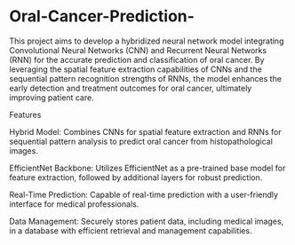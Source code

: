 # Oral-Cancer-Prediction-
This project aims to develop a hybridized neural network model integrating Convolutional Neural Networks (CNN) and Recurrent Neural Networks (RNN) for the accurate prediction and classification of oral cancer. 
By leveraging the spatial feature extraction capabilities of CNNs and the sequential pattern recognition strengths of RNNs, the model enhances the early detection and treatment outcomes for oral cancer, ultimately improving patient care.

Features

Hybrid Model: Combines CNNs for spatial feature extraction and RNNs for sequential pattern analysis to predict oral cancer from histopathological images.

EfficientNet Backbone: Utilizes EfficientNet as a pre-trained base model for feature extraction, followed by additional layers for robust prediction.

Real-Time Prediction: Capable of real-time prediction with a user-friendly interface for medical professionals.

Data Management: Securely stores patient data, including medical images, in a database with efficient retrieval and management capabilities.


